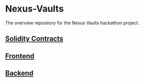 # Nexus-Vaults
The overview repository for the Nexus Vaults hackathon project.

## [Solidity Contracts](https://github.com/Nexus-Vaults/Nexus-Vaults-Core)

## [Frontend](https://github.com/Nexus-Vaults/nexus-vaults-frontend)

## [Backend](https://github.com/Nexus-Vaults/Nexus-Vaults-Backend)
